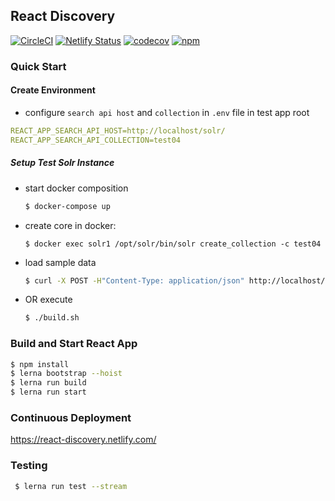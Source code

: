 ## React Discovery
[![CircleCI](https://circleci.com/gh/ubleipzig/react-discovery.svg?style=shield)](https://circleci.com/gh/ubleipzig/react-discovery)
[![Netlify Status](https://api.netlify.com/api/v1/badges/c5727bf2-2ed5-42f7-a8c1-274871f0c3ea/deploy-status)](https://app.netlify.com/sites/react-discovery/deploys)
[![codecov](https://codecov.io/gh/ubleipzig/react-discovery/branch/master/graph/badge.svg)](https://codecov.io/gh/ubleipzig/react-discovery)
[![npm](https://img.shields.io/npm/v/@react-discovery/solr.svg)](https://www.npmjs.com/package/@react-discovery/solr)
### Quick Start

#### Create Environment
- configure `search api host` and `collection` in `.env` file in test app root
```yaml
REACT_APP_SEARCH_API_HOST=http://localhost/solr/
REACT_APP_SEARCH_API_COLLECTION=test04
```
##### Setup Test Solr Instance
- start docker composition 
    ```bash
    $ docker-compose up
    ```
- create core in docker:
    ```
    $ docker exec solr1 /opt/solr/bin/solr create_collection -c test04
    ```
- load sample data
    ```bash
    $ curl -X POST -H"Content-Type: application/json" http://localhost/solr/test04/update/json?commit=true --data-binary @test-data/test-data-04.json
    ```
- OR execute 
    ```bash
    $ ./build.sh
    ```
    
### Build and Start React App
 ```bash
 $ npm install
 $ lerna bootstrap --hoist
 $ lerna run build
 $ lerna run start
```

### Continuous Deployment
https://react-discovery.netlify.com/

### Testing
```bash
 $ lerna run test --stream
```
